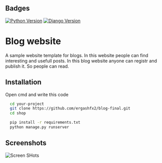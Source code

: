 
## Badges

[![Python Version](https://img.shields.io/badge/Python-3.8%2B-blue.svg)](https://www.python.org/downloads/)
[![Django Version](https://img.shields.io/badge/Django-4.2.6-green.svg)](https://docs.djangoproject.com/en/stable/releases/)


# Blog website

A sample website template for blogs. In this website people can find interesting and usefull posts. In this blog website anyone can registr and publish it. So people can read. 
## Installation

Open cmd and write this code

```bash
  cd your-project
  git clone https://github.com/ergashfx2/blog-final.git
  cd shop
```

```bash
  pip install -r requirements.txt
  python manage.py runserver
```
## Screenshots

![Screen SHots]([https://via.placeholder.com/468x300?text=App+Screenshot+Here](https://telegra.ph/file/388e4c6b488a574874e34.png)https://telegra.ph/file/388e4c6b488a574874e34.png)
